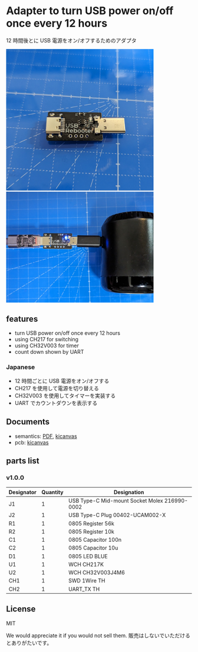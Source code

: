 # Adapter to turn USB power on/off once every 12 hours

12 時間後とに USB 電源をオン/オフするためのアダプタ

<img src="./images/photo1.jpg" width="400"><img src="./images/photo2.jpg" width="400">

## features

- turn USB power on/off once every 12 hours
- using CH217 for switching
- using CH32V003 for timer
- count down shown by UART

### Japanese

- 12 時間ごとに USB 電源をオン/オフする
- CH217 を使用して電源を切り替える
- CH32V003 を使用してタイマーを実装する
- UART でカウントダウンを表示する

## Documents

- semantics: [PDF](./documents/usb_rebooter-semantics-v1.0.0.pdf), [kicanvas](https://kicanvas.org/?github=https%3A%2F%2Fgithub.com%2F74th%2Fusb-rebooter%2Fblob%2Fv1.0.0%2Fpcb%2Fusb_auto_reboot.kicad_sch)
- pcb: [kicanvas](https://kicanvas.org/?github=https%3A%2F%2Fgithub.com%2F74th%2Fusb-rebooter%2Fblob%2Fv1.0.0%2Fpcb%2Fusb_auto_reboot.kicad_pcb)

## parts list

### v1.0.0

| Designator | Quantity | Designation                                   |
| ---------- | -------- | --------------------------------------------- |
| J1         | 1        | USB Type-C Mid-mount Socket Molex 216990-0002 |
| J2         | 1        | USB Type-C Plug 00402-UCAM002-X               |
| R1         | 1        | 0805 Register 56k                             |
| R2         | 1        | 0805 Register 10k                             |
| C1         | 1        | 0805 Capacitor 100n                           |
| C2         | 1        | 0805 Capacitor 10u                            |
| D1         | 1        | 0805 LED BLUE                                 |
| U1         | 1        | WCH CH217K                                    |
| U2         | 1        | WCH CH32V003J4M6                              |
| CH1        | 1        | SWD 1Wire TH                                  |
| CH2        | 1        | UART_TX TH                                    |

## License

MIT

We would appreciate it if you would not sell them. 販売はしないでいただけるとありがたいです。

